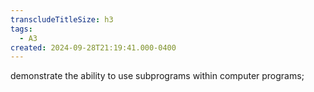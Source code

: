```yaml
---
transcludeTitleSize: h3
tags:
  - A3
created: 2024-09-28T21:19:41.000-0400
---
```

demonstrate the ability to use subprograms within computer programs;